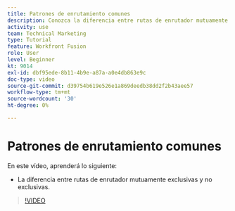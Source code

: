 ```yaml
---
title: Patrones de enrutamiento comunes
description: Conozca la diferencia entre rutas de enrutador mutuamente exclusivas y no exclusivas en [!DNL Adobe Workfront Fusion].
activity: use
team: Technical Marketing
type: Tutorial
feature: Workfront Fusion
role: User
level: Beginner
kt: 9014
exl-id: dbf95ede-8b11-4b9e-a87a-a0e4db863e9c
doc-type: video
source-git-commit: d39754b619e526e1a869deedb38dd2f2b43aee57
workflow-type: tm+mt
source-wordcount: '30'
ht-degree: 0%

---
```


# Patrones de enrutamiento comunes

En este vídeo, aprenderá lo siguiente:

* La diferencia entre rutas de enrutador mutuamente exclusivas y no exclusivas.

>[!VIDEO](https://video.tv.adobe.com/v/335273/?quality=12)
